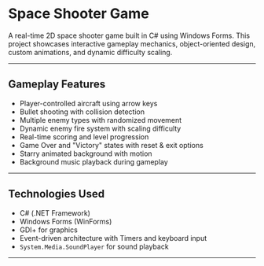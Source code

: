 # Space Shooter Game

A real-time 2D space shooter game built in C# using Windows Forms. This project showcases interactive gameplay mechanics, object-oriented design, custom animations, and dynamic difficulty scaling.

---

## Gameplay Features

- Player-controlled aircraft using arrow keys
- Bullet shooting with collision detection
- Multiple enemy types with randomized movement
- Dynamic enemy fire system with scaling difficulty
- Real-time scoring and level progression
- Game Over and "Victory" states with reset & exit options
- Starry animated background with motion
- Background music playback during gameplay

---

## Technologies Used

- C# (.NET Framework)
- Windows Forms (WinForms)
- GDI+ for graphics
- Event-driven architecture with Timers and keyboard input
- `System.Media.SoundPlayer` for sound playback

---

